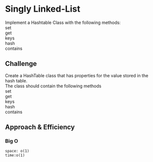 # Singly Linked-List  
<!-- Description of the challenge -->  
Implement a Hashtable Class with the following methods:  
set  
get  
keys  
hash  
contains  


## Challenge
<!-- Description of the challenge -->
Create a HashTable class that has properties for the value stored in the hash table.   
The class should contain the following methods  
set    
get    
keys    
hash    
contains  

## Approach & Efficiency
<!-- What approach did you take? Discuss Why. What is the Big O space/time for this approach? -->  
### Big O
    space: o(1)  
    time:o(1)
